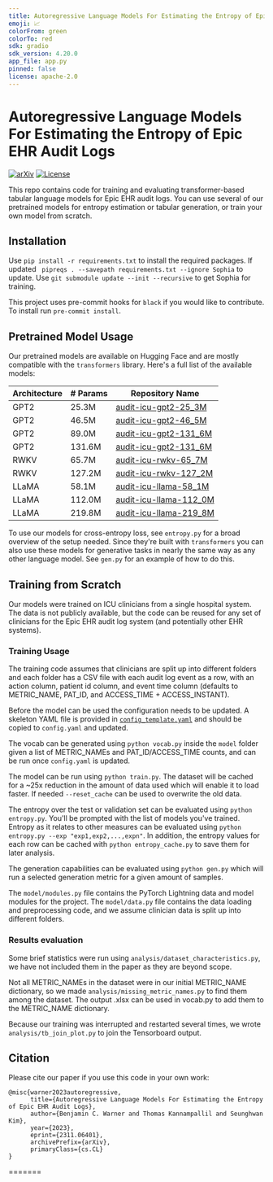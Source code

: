 ```yaml
---
title: Autoregressive Language Models For Estimating the Entropy of Epic EHR Audit Logs
emoji: 📈
colorFrom: green
colorTo: red
sdk: gradio
sdk_version: 4.20.0
app_file: app.py
pinned: false
license: apache-2.0
---
```


# Autoregressive Language Models For Estimating the Entropy of Epic EHR Audit Logs
[![arXiv](https://img.shields.io/badge/arXiv-2311.06401-b31b1b.svg)](https://arxiv.org/abs/2311.06401) [![License](https://img.shields.io/badge/License-Apache_2.0-darkgreen.svg)](https://opensource.org/licenses/Apache-2.0)

This repo contains code for training and evaluating transformer-based tabular language models for Epic EHR audit logs. 
You can use several of our pretrained models for entropy estimation or tabular generation, or train your own model 
from scratch. 

## Installation
Use `pip install -r requirements.txt` to install the required packages. If updated ` pipreqs . --savepath
requirements.txt --ignore Sophia` to update. Use `git submodule update --init --recursive` to get Sophia for training.

This project uses pre-commit hooks for `black` if you would like to contribute. To install run `pre-commit install`.

## Pretrained Model Usage

Our pretrained models are available on Hugging Face and are mostly compatible with the `transformers` library. Here's a full list of the available models:

| Architecture | # Params | Repository Name                                                                  |
|--------------|----------|----------------------------------------------------------------------------------|
| GPT2         | 25.3M    | [audit-icu-gpt2-25_3M](https://huggingface.co/bcwarner/audit-icu-gpt2-25_3M)     |
| GPT2         | 46.5M    | [audit-icu-gpt2-46_5M](https://huggingface.co/bcwarner/audit-icu-gpt2-46_5M)     |
| GPT2         | 89.0M    | [audit-icu-gpt2-131_6M](https://huggingface.co/bcwarner/audit-icu-gpt2-89_0M)    |
| GPT2         | 131.6M   | [audit-icu-gpt2-131_6M](https://huggingface.co/bcwarner/audit-icu-gpt2-131_6M)   |
| RWKV         | 65.7M    | [audit-icu-rwkv-65_7M](https://huggingface.co/bcwarner/audit-icu-rwkv-65_7M)     |
| RWKV         | 127.2M   | [audit-icu-rwkv-127_2M](https://huggingface.co/bcwarner/audit-icu-rwkv-127_2M)   |
| LLaMA        | 58.1M    | [audit-icu-llama-58_1M](https://huggingface.co/bcwarner/audit-icu-llama-58_1M)   |
| LLaMA        | 112.0M   | [audit-icu-llama-112_0M](https://huggingface.co/bcwarner/audit-icu-llama-112_0M) |
| LLaMA        | 219.8M   | [audit-icu-llama-219_8M](https://huggingface.co/bcwarner/audit-icu-llama-219_8M) |


To use our models for cross-entropy loss, see `entropy.py` for a broad overview of the setup needed. Since they're built with `transformers` you can also use these models for generative tasks in nearly the same way as any other language model. See `gen.py` for an example of how to do this.

## Training from Scratch

Our models were trained on ICU clinicians from a single hospital system. The data is not publicly available, but the code can be reused for any set of clinicians for the Epic EHR audit log system (and potentially other EHR systems).

### Training Usage
The training code assumes that clinicians are split up into different folders and each folder has a CSV file with each audit log event as a row, with an action column, patient id column, and event time column (defaults to METRIC_NAME, PAT_ID, and ACCESS_TIME + ACCESS_INSTANT).

Before the model can be used the configuration needs to be updated. A skeleton YAML file is provided in
[`config_template.yaml`](config_template.yaml) and should be copied to `config.yaml` and updated.

The vocab can be generated using `python vocab.py` inside the `model` folder given a list of METRIC_NAMEs and PAT_ID/ACCESS_TIME counts, and can be run once `config.yaml` is updated.

The model can be run using `python train.py`. The dataset will be cached for a ~25x reduction in the amount of data used which will enable it to load faster. If needed `--reset_cache` can be used to overwrite the old data.

The entropy over the test or validation set can be evaluated using `python entropy.py`. You'll be prompted with the list of models you've trained. Entropy as it relates to other measures can be evaluated using `python entropy.py --exp "exp1,exp2,...,expn"`. In addition, the entropy values for each row can be cached with `python entropy_cache.py` to save them for later analysis.

The generation capabilities can be evaluated using `python gen.py` which will run a selected generation metric for a given amount of samples.

The `model/modules.py` file contains the PyTorch Lightning data and model modules for the project. The `model/data.py` file contains the data loading and preprocessing code, and we assume clinician data is split up into different folders. 

###  Results evaluation

Some brief statistics were run using `analysis/dataset_characteristics.py`, we have not included them in the paper as they are beyond scope. 

Not all METRIC_NAMEs in the dataset were in our initial METRIC_NAME dictionary, so we made `analysis/missing_metric_names.py` to find them among the dataset. The output .xlsx can be used in vocab.py to add them to the METRIC_NAME dictionary.

Because our training was interrupted and restarted several times, we wrote `analysis/tb_join_plot.py` to join the Tensorboard output.


## Citation

Please cite our paper if you use this code in your own work:

```
@misc{warner2023autoregressive,
      title={Autoregressive Language Models For Estimating the Entropy of Epic EHR Audit Logs},
      author={Benjamin C. Warner and Thomas Kannampallil and Seunghwan Kim},
      year={2023},
      eprint={2311.06401},
      archivePrefix={arXiv},
      primaryClass={cs.CL}
}
```
=======


